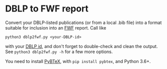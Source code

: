 # DBLP to FWF report

Convert your DBLP-listed publications (or from a local .bib file) into a format suitable for inclusion into an [FWF](https://fwf.ac.at) report. Call like

	python3 dblp2fwf.py <your-DBLP-id>

with your [DBLP id](https://blog.dblp.org/2020/08/18/new-dblp-url-scheme-and-api-changes/), and don't forget to double-check and clean the output. See `python3 dblp2fwf.py -h` for a few more options.

You need to install [PyBTeX](https://pybtex.org/), with `pip install pybtex`, and Python 3.6+.
